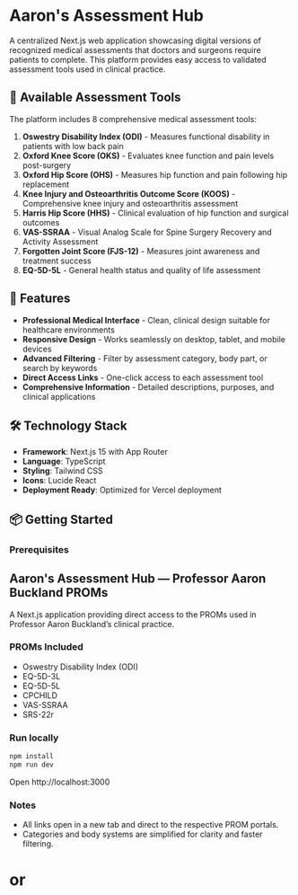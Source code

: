 # Aaron's Assessment Hub

A centralized Next.js web application showcasing digital versions of recognized medical assessments that doctors and surgeons require patients to complete. This platform provides easy access to validated assessment tools used in clinical practice.

## 🏥 Available Assessment Tools

The platform includes 8 comprehensive medical assessment tools:

1. **Oswestry Disability Index (ODI)** - Measures functional disability in patients with low back pain
2. **Oxford Knee Score (OKS)** - Evaluates knee function and pain levels post-surgery  
3. **Oxford Hip Score (OHS)** - Measures hip function and pain following hip replacement
4. **Knee Injury and Osteoarthritis Outcome Score (KOOS)** - Comprehensive knee injury and osteoarthritis assessment
5. **Harris Hip Score (HHS)** - Clinical evaluation of hip function and surgical outcomes
6. **VAS-SSRAA** - Visual Analog Scale for Spine Surgery Recovery and Activity Assessment
7. **Forgotten Joint Score (FJS-12)** - Measures joint awareness and treatment success
8. **EQ-5D-5L** - General health status and quality of life assessment

## 🚀 Features

- **Professional Medical Interface** - Clean, clinical design suitable for healthcare environments
- **Responsive Design** - Works seamlessly on desktop, tablet, and mobile devices
- **Advanced Filtering** - Filter by assessment category, body part, or search by keywords
- **Direct Access Links** - One-click access to each assessment tool
- **Comprehensive Information** - Detailed descriptions, purposes, and clinical applications

## 🛠️ Technology Stack

- **Framework**: Next.js 15 with App Router
- **Language**: TypeScript
- **Styling**: Tailwind CSS
- **Icons**: Lucide React
- **Deployment Ready**: Optimized for Vercel deployment

## 📦 Getting Started

### Prerequisites

## Aaron's Assessment Hub — Professor Aaron Buckland PROMs

A Next.js application providing direct access to the PROMs used in Professor Aaron Buckland’s clinical practice.

### PROMs Included

- Oswestry Disability Index (ODI)
- EQ-5D-3L
- EQ-5D-5L
- CPCHILD
- VAS-SSRAA
- SRS-22r

### Run locally

```bash
npm install
npm run dev
```

Open http://localhost:3000

### Notes

- All links open in a new tab and direct to the respective PROM portals.
- Categories and body systems are simplified for clarity and faster filtering.
# or
